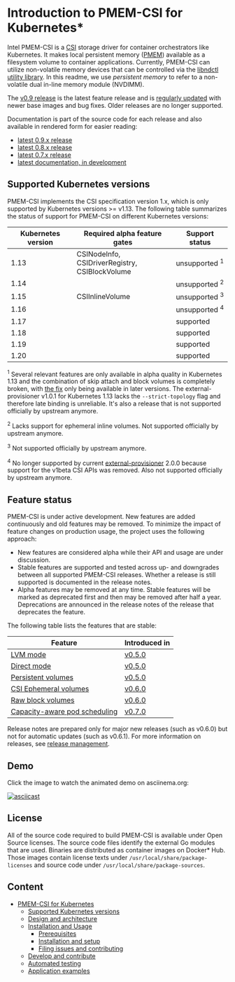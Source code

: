 # Introduction to PMEM-CSI for Kubernetes\*

Intel PMEM-CSI is a [CSI](https://github.com/container-storage-interface/spec)
storage driver for container orchestrators like
Kubernetes. It makes local persistent memory
([PMEM](https://pmem.io/)) available as a filesystem volume to
container applications. Currently, PMEM-CSI can utilize non-volatile memory
devices that can be controlled via the [libndctl utility
library](https://github.com/pmem/ndctl). In this readme, we use
*persistent memory* to refer to a non-volatile dual in-line memory
module (NVDIMM).

The [v0.9 release](https://github.com/intel/pmem-csi/releases/latest)
is the latest feature release and is [regularly updated](docs/DEVELOPMENT.md#release-management) with newer base images
and bug fixes. Older releases are no longer supported.

Documentation is part of the source code for each release and also
available in rendered form for easier reading:
- [latest 0.9.x release](https://intel.github.io/pmem-csi/0.9/)
- [latest 0.8.x release](https://intel.github.io/pmem-csi/0.8/)
- [latest 0.7.x release](https://intel.github.io/pmem-csi/0.7/)
- [latest documentation, in development](https://intel.github.io/pmem-csi/devel/)

## Supported Kubernetes versions

PMEM-CSI implements the CSI specification version 1.x, which is only
supported by Kubernetes versions >= v1.13. The following table
summarizes the status of support for PMEM-CSI on different Kubernetes
versions:

| Kubernetes version | Required alpha feature gates   | Support status
|--------------------|--------------------------------|----------------
| 1.13               | CSINodeInfo, CSIDriverRegistry,<br>CSIBlockVolume</br>| unsupported <sup>1</sup>
| 1.14               |                                | unsupported <sup>2</sup>
| 1.15               | CSIInlineVolume                | unsupported <sup>3</sup>
| 1.16               |                                | unsupported <sup>4</sup>
| 1.17               |                                | supported
| 1.18               |                                | supported
| 1.19               |                                | supported
| 1.20               |                                | supported

<sup>1</sup> Several relevant features are only available in alpha
quality in Kubernetes 1.13 and the combination of skip attach and
block volumes is completely broken, with [the
fix](https://github.com/kubernetes/kubernetes/pull/79920) only being
available in later versions. The external-provisioner v1.0.1 for
Kubernetes 1.13 lacks the `--strict-topology` flag and therefore late
binding is unreliable. It's also a release that is not supported
officially by upstream anymore.

<sup>2</sup> Lacks support for ephemeral inline volumes.
Not supported officially by upstream anymore.

<sup>3</sup> Not supported officially by upstream anymore.

<sup>4</sup> No longer supported by current
[external-provisioner](https://github.com/kubernetes-csi/external-provisioner/)
2.0.0 because support for the v1beta CSI APIs was removed. Also not
supported officially by upstream anymore.

## Feature status

PMEM-CSI is under active development. New features are added
continuously and old features may be removed. To minimize the impact
of feature changes on production usage, the project uses the
following approach:
- New features are considered alpha while their API and usage are
  under discussion.
- Stable features are supported and tested across up- and downgrades
  between all supported PMEM-CSI releases. Whether a release is still
  supported is documented in the release notes.
- Alpha features may be removed at any time. Stable features will be
  marked as deprecated first and then may be removed after half a
  year. Deprecations are announced in the release notes of the release
  that deprecates the feature.

The following table lists the features that are stable:

Feature | Introduced in
--------|--------------
[LVM mode](docs/design.html#lvm-device-mode) | [v0.5.0](https://github.com/intel/pmem-csi/releases/tag/v0.5.0)
[Direct mode](https://intel.github.io/pmem-csi/latest/docs/design.html#direct-device-mode) | [v0.5.0](https://github.com/intel/pmem-csi/releases/tag/v0.5.0)
[Persistent volumes](https://intel.github.io/pmem-csi/latest/docs/design.html#volume-persistency) | [v0.5.0](https://github.com/intel/pmem-csi/releases/tag/v0.5.0)
[CSI Ephemeral volumes](https://intel.github.io/pmem-csi/latest/docs/design.html#volume-persistency) | [v0.6.0](https://github.com/intel/pmem-csi/releases/tag/v0.6.0)
[Raw block volumes](https://intel.github.io/pmem-csi/latest/docs/install.html#raw-block-volumes) | [v0.6.0](https://github.com/intel/pmem-csi/releases/tag/v0.6.0)
[Capacity-aware pod scheduling](https://intel.github.io/pmem-csi/latest/docs/design.html#capacity-aware-pod-scheduling) | [v0.7.0](https://github.com/intel/pmem-csi/releases/tag/v0.7.0)

Release notes are prepared only for major new releases (such as v0.6.0)
but not for automatic updates (such as v0.6.1). For more information on
releases, see [release
management](docs/DEVELOPMENT.md#release-management).

## Demo

Click the image to watch the animated demo on asciinema.org:

[![asciicast](https://asciinema.org/a/4M5PSwbYkaXs0dPHYUIVbakqB.svg)](https://asciinema.org/a/4M5PSwbYkaXs0dPHYUIVbakqB)

## License

All of the source code required to build PMEM-CSI is available under
Open Source licenses. The source code files identify the external Go
modules that are used. Binaries are distributed as container images on
Docker\* Hub. Those images contain license texts under
`/usr/local/share/package-licenses` and source code under
`/usr/local/share/package-sources`.

## Content

- [PMEM-CSI for Kubernetes](#pmem-csi-for-kubernetes)
    - [Supported Kubernetes versions](#supported-kubernetes-versions)
    - [Design and architecture](docs/design.md)
    - [Installation and Usage](docs/install.md)
       - [Prerequisites](docs/install.md#prerequisites)
       - [Installation and setup](docs/install.md#installation-and-setup)
       - [Filing issues and contributing](docs/install.md#filing-issues-and-contributing)
    - [Develop and contribute](docs/DEVELOPMENT.md)
    - [Automated testing](docs/autotest.md)
    - [Application examples](examples/readme.rst)
